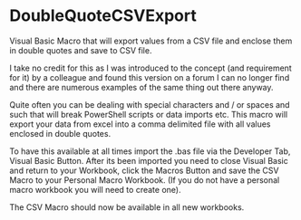 # DoubleQuoteCSVExport
Visual Basic Macro that will export values from a CSV file and enclose them in double quotes and save to CSV file.

I take no credit for this as I was introduced to the concept (and requirement for it) by a colleague and found this version on a forum I can no longer find and there are numerous examples of the same thing out there anyway.

Quite often you can be dealing with special characters and / or spaces and such that will break PowerShell scripts or data imports etc.  This macro will export your data from excel into a comma delimited file with all values enclosed in double quotes.  

To have this available at all times import the .bas file via the Developer Tab, Visual Basic Button.  After its been imported you need to close Visual Basic and return to your Workbook, click the Macros Button and save the CSV Macro to your Personal Macro Workbook. (If you do not have a personal macro workbook you will need to create one).

The CSV Macro should now be available in all new workbooks.
